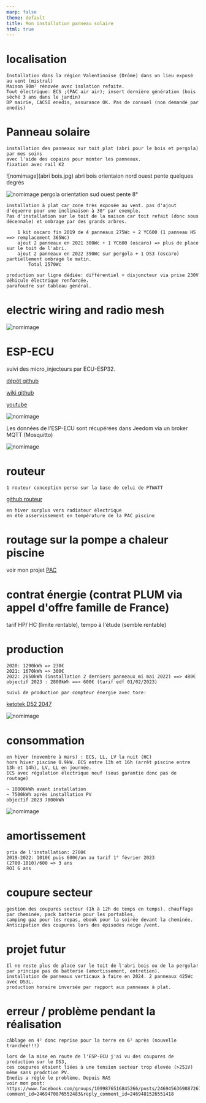 ```yaml
---
marp: false
theme: default
title: Mon installation panneau solaire
html: true
---
```


# localisation

    Installation dans la région Valentinoise (Drôme) dans un lieu exposé au vent (mistral)
    Maison 90m² rénovée avec isolation refaite.
    Tout électrique: ECS ;(PAC air air); insert dernière génération (bois séché 3 ans dans le jardin)
    DP mairie, CACSI enedis, assurance OK. Pas de consuel (non demandé par enedis)

# Panneau solaire

    installation des panneaux sur toit plat (abri pour le bois et pergola) par mes soins 
    avec l'aide des copains pour monter les panneaux.
    fixation avec rail K2

![nomimage](abri bois.jpg)
 abri bois orientaion nord ouest pente quelques degrés

![nomimage](pergola.jpg) 
pergola orientation sud ouest pente 8°

    installation à plat car zone très exposée au vent. pas d'ajout d'équerre pour une inclinaison à 30° par exemple.
    Pas d'installation sur le toit de la maison car toit refait (donc sous décennale) et ombrage par des grands arbres.
    
        1 kit oscaro fin 2019 de 4 panneaux 275Wc + 2 YC600 (1 panneau HS ==> remplacement 365Wc)
        ajout 2 panneaux en 2021 300Wc + 1 YC600 (oscaro) => plus de place sur le toit de l'abri.
        ajout 2 panneaux en 2022 390Wc sur pergola + 1 DS3 (oscaro) partiellement ombragé le matin.
            Total 2570Wc

    production sur ligne dédiée: différentiel + disjoncteur via prise 230V Véhicule électrique renforcée.
    parafoudre sur tableau général.

# electric wiring and radio mesh

![nomimage](electric_wiring_and_radio_mesh.jpg)

# ESP-ECU

suivi des micro_injecteurs par ECU-ESP32. 

[dépôt github](https://github.com/patience4711/read-APSystems-YC600-QS1-DS3)

[wiki github](https://github.com/patience4711/read-APSystems-YC600-QS1-DS3/wiki)

[youtube](https://www.youtube.com/watch?v=7ZOAcrYXxbM)

![nomimage](ESP-ECU.jpg)

Les données de l'ESP-ECU sont récupérées dans Jeedom via un broker MQTT (Mosquitto)

![nomimage](jeedom.jpg)

# routeur

    1 routeur conception perso sur la base de celui de PTWATT 

[github routeur](https://jjdegaine.github.io/Wifi-Solar-panel-optimizer-/)

    en hiver surplus vers radiateur électrique
    en été asservissement en température de la PAC piscine

# routage sur la pompe a chaleur piscine

voir mon projet [PAC](https://jjdegaine.github.io/PAC/)

# contrat énergie (contrat PLUM via appel d'offre famille de France)

tarif HP/ HC (limite rentable), tempo à l'étude (semble rentable)

# production

    2020: 1290kWh => 230€ 
    2021: 1670kWh => 300€
    2022: 2650kWh (installation 2 derniers panneaux mi mai 2022) ==> 480€ 
    objectif 2023 : 2800kWh ==> 600€ (tarif edf 01/02/2023)

    suivi de production par compteur énergie avec tore: 

[ketotek D52 2047](https://fr.aliexpress.com/i/32916282718.html)


![nomimage](2023_09_production_PV.jpg)



# consommation

    en hiver (novembre à mars) : ECS, LL, LV la nuit (HC)
    hors hiver piscine 0.9kW. ECS entre 13h et 16h (arrêt piscine entre 13h et 14h), LV, LL en journée.
    ECS avec régulation électrique neuf (sous garantie donc pas de routage)

    ~ 10000kWh avant installation
    ~ 7500kWh après installation PV
    objectif 2023 7000kWh
    
![nomimage](conso_annuelle.jpg)

# amortissement

    prix de l'installation: 2700€
    2019-2022: 1010€ puis 600€/an au tarif 1° février 2023 
    (2700-1010)/600 => 3 ans
    ROI 6 ans

# coupure secteur

    gestion des coupures secteur (1h à 12h de temps en temps). chauffage par cheminée, pack batterie pour les portables, 
    camping gaz pour les repas, ebook pour la soirée devant la cheminée. 
    Anticipation des coupures lors des épisodes neige /vent.

# projet futur

    Il ne reste plus de place sur le toit de l'abri bois ou de la pergola!
    par principe pas de batterie (amortissement, entretien).
    installation de panneaux verticaux à faire en 2024. 2 panneaux 425Wc avec DS3L. 
    production horaire inversée par rapport aux panneaux à plat.

# erreur / problème pendant la réalisation

    câblage en 4² donc reprise pour la terre en 6² après (nouvelle tranchée!!!)

    lors de la mise en route de l'ESP-ECU j'ai vu des coupures de production sur le DS3, 
    ces coupures étaient liées à une tension secteur trop élevée (>251V) même sans prodction PV.
    Enedis a réglé le problème. Depuis RAS
    voir mon post: https://www.facebook.com/groups/1099876516845266/posts/2469456369887267/?comment_id=2469470876552483&reply_comment_id=2469481526551418
    





